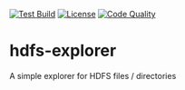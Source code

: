 [![Test Build](https://github.com/rchargel/hdfs-explorer/actions/workflows/tests.yml/badge.svg)](https://github.com/rchargel/hdfs-explorer/actions/workflows/tests.yml)
[![License](https://img.shields.io/github/license/rchargel/hdfs-explorer)](https://github.com/rchargel/hdfs-explorer/blob/main/LICENSE)
[![Code Quality](https://img.shields.io/scrutinizer/quality/g/rchargel/hdfs-explorer)](https://scrutinizer-ci.com/g/rchargel/hdfs-explorer/)

# hdfs-explorer
A simple explorer for HDFS files / directories
